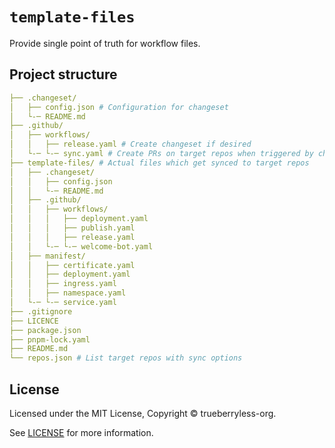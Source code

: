 # `template-files`

Provide single point of truth for workflow files.

## Project structure

```yaml
├── .changeset/
│   ├── config.json # Configuration for changeset
│   └-─ README.md
├── .github/
│   ├── workflows/
│   │   ├── release.yaml # Create changeset if desired
│   └-─ └-─ sync.yaml # Create PRs on target repos when triggered by changeset
├── template-files/ # Actual files which get synced to target repos
│   ├── .changeset/
│   │   ├── config.json
│   │   └-─ README.md
│   ├── .github/
│   │   ├── workflows/
│   │   │   ├── deployment.yaml
│   │   │   ├── publish.yaml
│   │   │   ├── release.yaml
│   │   └-─ └-─ welcome-bot.yaml
│   ├── manifest/
│   │   ├── certificate.yaml
│   │   ├── deployment.yaml
│   │   ├── ingress.yaml
│   │   ├── namespace.yaml
│   └-─ └-─ service.yaml
├── .gitignore
├── LICENCE
├── package.json
├── pnpm-lock.yaml
├── README.md
└── repos.json # List target repos with sync options
```

## License

Licensed under the MIT License, Copyright © trueberryless-org.

See [LICENSE](/LICENSE) for more information.
